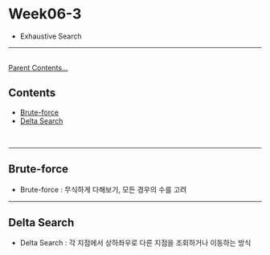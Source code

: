 # Week06-3
<link rel="stylesheet" href="../../css/my_style.css">

-   Exhaustive Search

-----

<br>[Parent Contents...](../../../README.md/#til-today-i-learned)

## Contents
- [Brute-force](#brute-force)
- [Delta Search](#delta-search)

<br>

-----


## Brute-force

-   Brute-force : 무식하게 다해보기, <span>모든 경우의 수</span>를 고려


-----


## Delta Search

-   Delta Search : 각 지점에서 <span>상하좌우</span>로 다른 지점을 조회하거나 이동하는 방식